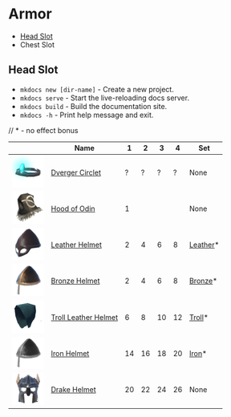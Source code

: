 # Armor
* [Head Slot](#head)
* Chest Slot

## Head Slot <blah id="head"> </blah>

* `mkdocs new [dir-name]` - Create a new project.
* `mkdocs serve` - Start the live-reloading docs server.
* `mkdocs build` - Build the documentation site.
* `mkdocs -h` - Print help message and exit.

//  * - no effect bonus  


|                                                                        | Name                                      | 1 | 2 | 3 | 4 | Set                                       |
| ---------------------------------------------------------------------- | ----------------------------------------- | - | - | - | - | ----------------------------------------- |
| [![Dverger Circlet](/assets/dverger_circlet.png)](/items/dverger_circlet) | [Dverger Circlet](/items/dverger_circlet)   | ? | ? | ? | ? | None |
| [![Hood of Odin](/assets/hood_of_odin.png)](/items/hood_of_odin) | [Hood of Odin](/items/hood_of_odin)   | 1 |   |   |   | None |
| [![Leather Helmet](/assets/leather_helmet.png)](/items/leather_helmet) | [Leather Helmet](/items/leather_helmet)   | 2 | 4 | 6 | 8 | [Leather](/equipment/armor/sets#leather)* |
| [![Bronze Helmet](/assets/bronze_helmet.png)](/items/bronze_helmet)    | [Bronze Helmet](/items/bronze_helmet)     | 2 | 4 | 6 | 8 | [Bronze](/equipment/armor/sets#bronze)*   |
| [![Troll Leather Helmet](/assets/troll_leather_helmet.png)](/items/troll_leather_helmet) | [Troll Leather Helmet](/items/troll_leather_helmet)   | 6 | 8 | 10 | 12 | [Troll](/equipment/armor/sets#leather)* |
| [![Iron Helmet](/assets/iron_helmet.png)](/items/iron_helmet)      | [Iron Helmet](/items/iron_helmet)       | 14 | 16 | 18 | 20 | [Iron](/equipment/armor/sets#iron)*   |
| [![Drake Helmet](/assets/drake_helmet.png)](/items/drake_helmet)      | [Drake Helmet](/items/drake_helmet)       | 20 | 22 | 24 | 26 | None   |
